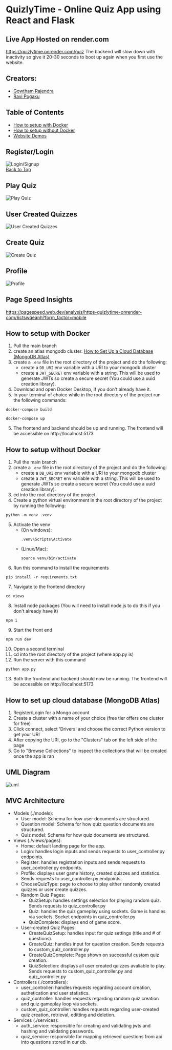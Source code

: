 # QuizlyTime - Online Quiz App using React and Flask

## Live App Hosted on render.com
https://quizlytime.onrender.com/quiz
The backend will slow down with inactivity so give it 20-30 seconds to boot up again when you first use the website.

## Creators: 
- [Gowtham Rajendra](https://github.com/GowthamRajendra)
- [Ravi Pogaku](https://github.com/Ravi-Pogaku)

## Table of Contents
- [How to setup with Docker](#how-to-setup-with-docker)
- [How to setup without Docker](#how-to-setup-without-docker)
- [Website Demos](#registerlogin)

## Register/Login
![Login/Signup](demo-gifs/register-login.gif)<br>
[Back to Top](#quizlytime---online-quiz-app-using-react-and-flask)

## Play Quiz
![Play Quiz](demo-gifs/random-quiz.gif)<br>

## User Created Quizzes
![User Created Quizzes](demo-gifs/user-created-quizzes.gif)<br>

## Create Quiz
![Create Quiz](demo-gifs/create-quiz.gif)<br>

## Profile
![Profile](demo-gifs/profile-page.gif)<br>



## Page Speed Insights
https://pagespeed.web.dev/analysis/https-quizlytime-onrender-com/6ctswqeanh?form_factor=mobile

## How to setup with Docker
1. Pull the main branch
2. create an atlas mongodb cluster. [How to Set Up a Cloud Database (MongoDB Atlas)](#how-to-set-up-cloud-database-mongodb-atlas)
3. create a `.env` file in the root directory of the project and do the following:
    - create a `DB_URI` env variable with a URI to your mongodb cluster
    - create a `JWT_SECRET` env variable with a string. This will be used to generate JWTs so create a secure secret (You could use a uuid creation library).
4. Download and open Docker Desktop, if you don't already have it.
5. In your terminal of choice while in the root directory of the project run the following commands:<br>
```
docker-compose build
```
```
docker-compose up
```
5. The frontend and backend should be up and running. The frontend will be accessible on http://localhost:5173

## How to setup without Docker
1. Pull the main branch
2. create a `.env` file in the root directory of the project and do the following:
    - create a `DB_URI` env variable with a URI to your mongodb cluster
    - create a `JWT_SECRET` env variable with a string. This will be used to generate JWTs so create a secure secret (You could use a uuid creation library).
3. cd into the root directory of the project
4. Create a python virtual environment in the root directory of the project by running the following:
```
python -m venv .venv
```
5. Activate the venv
    - (On windows):
        ```
        .venv\Scripts\Activate
        ```
    - (Linux/Mac):
        ```
        source venv/bin/activate
        ```
6. Run this command to install the requirements
```    
pip install -r requirements.txt
```
7. Navigate to the frontend directory
```
cd views
```
8. Install node packages (You will need to install node.js to do this if you don't already have it)
```
npm i 
```
9. Start the front end
```
npm run dev
```
10. Open a second terminal
11. cd into the root directory of the project (where app.py is)
12. Run the server with this command 
```
python app.py
```
13. Both the frontend and backend should now be running. The frontend will be accessible on http://localhost:5173

## How to set up cloud database (MongoDB Atlas)
1. Register/Login for a Mongo account
2. Create a cluster with a name of your choice (free tier offers one cluster for free)
3. Click connect, select 'Drivers' and choose the correct Python version to get your URI
4. After copying the URI, go to the "Clusters" tab on the left side of the page
5. Go to "Browse Collections" to inspect the collections that will be created once the app is ran

## UML Diagram
![uml](https://github.com/user-attachments/assets/c555ad1f-d6ef-4581-80d8-5bddc960127d)

## MVC Architecture
- Models (./models):
    - User model: Schema for how user documents are structured.
    - Question model: Schema for how quiz question documents are structured.
    - Quiz model: Schema for how quiz documents are structured.
- Views (./views/pages):
    - Home: default landing page for the app.   
    - Login: handles login inputs and sends requests to user_controller.py endpoints.
    - Register: handles registration inputs and sends requests to user_controller.py endpoints.
    - Profile: displays user game history, created quizzes and statistics. Sends requests to user_controller.py endpoints.
    - ChooseQuizType: page to choose to play either randomly created quizzes or user create quizzes.
    - Random Quiz Pages:
        - QuizSetup: handles settings selection for playing random quiz. Sends requests to quiz_controller.py
        - Quiz: handles the quiz gameplay using sockets. Game is handles via sockets. Socket endpoints in quiz_controller.py
        - QuizComplete: displays end of game score.
    - User-created Quiz Pages:
        - CreateQuizSetup: handles input for quiz settings (title and # of questions).
        - CreateQuiz: handles input for question creation. Sends requests to custom_quiz_controller.py
        - CreateQuizComplete: Page shown on successful custom quiz creation.
        - QuizSelection: displays all user created quizzes avaliable to play. Sends requests to custom_quiz_controller.py and quiz_controller.py
- Controllers (./controllers):
    - user_controller: handles requests regarding account creation, authetication and user statistics.
    - quiz_controller: handles requests regarding random quiz creation and quiz gameplay loop via sockets.
    - custom_quiz_controller: handles requests regarding user-created quiz creation, retrieval, editting and deletion.
- Services (./services):
    - auth_service: responsible for creating and validating jwts and hashing and validating passwords.
    - quiz_service: responsible for mapping retrieved questions from api into questions stored in our db.
  
